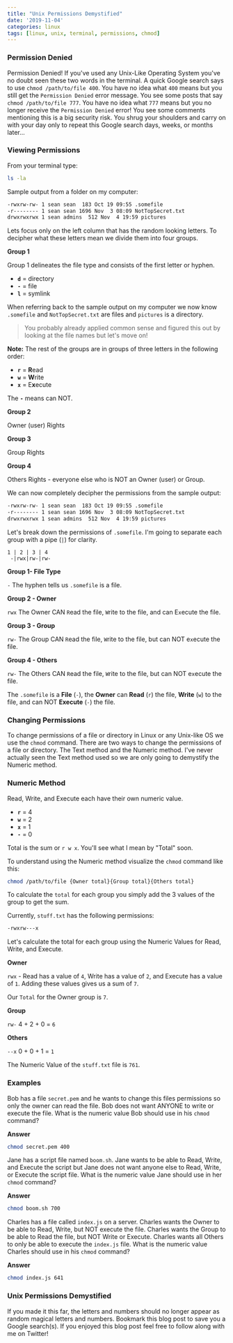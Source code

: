 ```yaml
---
title: "Unix Permissions Demystified"
date: '2019-11-04'
categories: linux
tags: [linux, unix, terminal, permissions, chmod]
---
```


### Permission Denied

Permission Denied! If you've used any Unix-Like Operating System you've no doubt seen these two words in the terminal. A quick Google search says to use `chmod /path/to/file 400`. You have no idea what `400` means but you still get the `Permission Denied` error message. You see some posts that say `chmod /path/to/file 777`. You have no idea what `777` means but you no longer receive the `Permission Denied` error! You see some comments mentioning this is a big security risk. You shrug your shoulders and carry on with your day only to repeat this Google search days, weeks, or months later...


### Viewing Permissions

From your terminal type:

```bash
ls -la
```

Sample output from a folder on my computer:

```bash
-rwxrw-rw- 1 sean sean  183 Oct 19 09:55 .somefile
-r-------- 1 sean sean 1696 Nov  3 08:09 NotTopSecret.txt
drwxrwxrwx 1 sean admins  512 Nov  4 19:59 pictures
```

Lets focus only on the left column that has the random looking letters. To decipher what these letters mean we divide them into four groups.

**Group 1**

Group 1 delineates the file type and consists of the first letter or hyphen.

* **`d`** = directory
* **`-`** = file
* **`l`** = symlink

When referring back to the sample output on my computer we now know `.somefile` and `NotTopSecret.txt` are files and `pictures` is a directory.

> You probably already applied common sense and figured this out by looking at the file names but let's move on!

**Note:** The rest of the groups are in groups of three letters in the following order:

* **`r`** = **R**ead
* **`w`** = **W**rite
* **`x`** = E**x**ecute

The **`-`** means can NOT.

**Group 2**

Owner (user) Rights

**Group 3**

Group Rights


**Group 4**

Others Rights - everyone else who is NOT an Owner (user) or Group.

We can now completely decipher the permissions from the sample output:

```bash
-rwxrw-rw- 1 sean sean  183 Oct 19 09:55 .somefile
-r-------- 1 sean sean 1696 Nov  3 08:09 NotTopSecret.txt
drwxrwxrwx 1 sean admins  512 Nov  4 19:59 pictures
```

Let's break down the permissions of `.somefile`. I'm going to separate each group with a pipe (`|`) for clarity.

```
1 | 2 | 3 | 4
 -|rwx|rw-|rw-
```

**Group 1- File Type**

`-` The hyphen tells us `.somefile` is a file.

**Group 2 - Owner**

`rwx` The Owner CAN `R`ead the file, `W`rite to the file, and can E`x`ecute the file.

**Group 3 - Group**

`rw-` The Group CAN `R`ead the file, `W`rite to the file, but can NOT e`x`ecute the file.

**Group 4 - Others**

`rw-` The Others CAN `R`ead the file, `W`rite to the file, but can NOT e`x`ecute the file.

The `.somefile` is a **File** (`-`), the **Owner** can **Read** (`r`) the file, **Write** (`w`) to the file, and can NOT **Execute** (`-`) the file.

### Changing Permissions

To change permissions of a file or directory in Linux or any Unix-like OS we use the `chmod` command. There are two ways to change the permissions of a file or directory. The Text method and the Numeric method. I've never actually seen the Text method used so we are only going to demystify the Numeric method.

### Numeric Method

Read, Write, and Execute each have their own numeric value.

* **`r`** = 4
* **`w`** = 2
* **`x`** = 1
* **`-`** = 0

Total is the sum or `r w x`. You'll see what I mean by "Total" soon.

To understand using the Numeric method visualize the `chmod` command like this:

```bash
chmod /path/to/file {Owner total}{Group total}{Others total}
```

To calculate the `total` for each group you simply add the 3 values of the group to get the sum.

Currently, `stuff.txt` has the following permissions:

```bash
-rwxrw---x
```

Let's calculate the total for each group using the Numeric Values for Read, Write, and Execute.

**Owner**

`rwx` - Read has a value of `4`, Write has a value of `2`, and Execute has a value of `1`. Adding these values gives us a sum of `7`.

Our `Total` for the Owner group is `7`.

**Group**

`rw-` 4 + 2 + 0 = `6`

**Others**

`--x` 0 + 0 + 1 = `1`

The Numeric Value of the `stuff.txt` file is `761`.

### Examples

Bob has a file `secret.pem` and he wants to change this files permissions so only the owner can read the file. Bob does not want ANYONE to write or execute the file. What is the numeric value Bob should use in his `chmod` command?

**Answer**

```bash
chmod secret.pem 400
```

Jane has a script file named `boom.sh`. Jane wants to be able to Read, Write, and Execute the script but Jane does not want anyone else to Read, Write, or Execute the script file. What is the numeric value Jane should use in her `chmod` command?

**Answer**

```bash
chmod boom.sh 700
```

Charles has a file called `index.js` on a server. Charles wants the Owner to be able to Read, Write, but NOT execute the file. Charles wants the Group to be able to Read the file, but NOT Write or Execute. Charles wants all Others to only be able to execute the `index.js` file. What is the numeric value Charles should use in his `chmod` command?

**Answer**

```bash
chmod index.js 641
```

### Unix Permissions Demystified

If you made it this far, the letters and numbers should no longer appear as random magical letters and numbers. Bookmark this blog post to save you a Google search(s). If you enjoyed this blog post feel free to follow along with me on Twitter!
